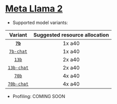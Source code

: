 # [Meta Llama 2](https://huggingface.co/meta-llama) 
* Supported model variants:

| Variant | Suggested resource allocation |
|:----------:|:----------:|
| [**`7b`**](https://huggingface.co/meta-llama/Llama-2-7b-hf) | 1x a40 | 
| [`7b-chat`](https://huggingface.co/meta-llama/Llama-2-7b-chat-hf) | 1x a40 | 
| [`13b`](https://huggingface.co/meta-llama/Llama-2-13b-hf) | 2x a40 | 
| [`13b-chat`](https://huggingface.co/meta-llama/Llama-2-13b-chat-hf) | 2x a40 |
| [`70b`](https://huggingface.co/meta-llama/Llama-2-70b-hf) | 4x a40 |
| [`70b-chat`](https://huggingface.co/meta-llama/Llama-2-70b-chat-hf) | 4x a40 |

* Profiling: COMING SOON
